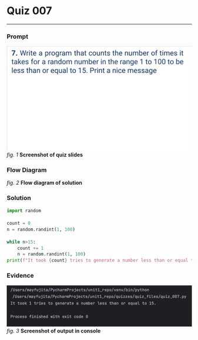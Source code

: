 # Quiz 007
<hr>

### Prompt
![](images/quiz_007_slide.png)
*fig. 1* **Screenshot of quiz slides**

### Flow Diagram
*fig. 2* **Flow diagram of solution**

### Solution
```.py
import random

count = 0
n = random.randint(1, 100)

while n>15:
    count += 1
    n = random.randint(1, 100)
print(f"It took {count} tries to generate a number less than or equal to 15.")
```

### Evidence
![](images/quiz_007_evidence.png)
*fig. 3* **Screenshot of output in console**
